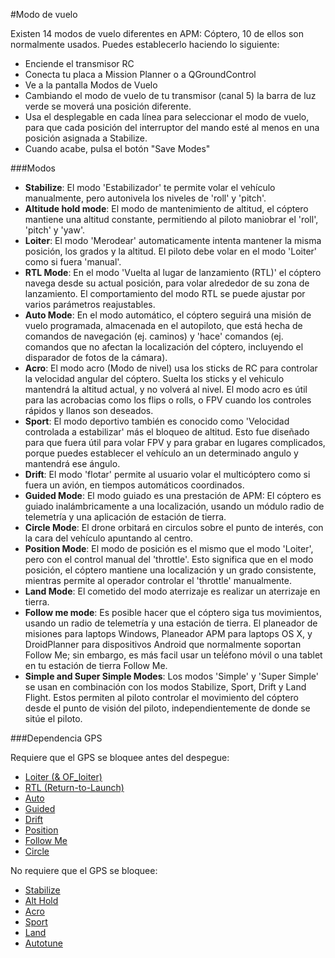 #Modo de vuelo

Existen 14 modos de vuelo diferentes en APM: Cóptero, 10 de ellos son normalmente usados. Puedes establecerlo haciendo lo siguiente:

+ Enciende el transmisor RC
+ Conecta tu placa a Mission Planner o a QGroundControl
+ Ve a la pantalla Modos de Vuelo
+ Cambiando el modo de vuelo de tu transmisor (canal 5) la barra de luz verde se moverá una posición diferente.
+ Usa el desplegable en cada línea para seleccionar el modo de vuelo, para que cada posición del interruptor del mando esté al menos en una posición asignada a Stabilize.
+ Cuando acabe, pulsa el botón "Save Modes"

###Modos
+ **Stabilize**: El modo 'Estabilizador' te permite volar el vehículo manualmente, pero autonivela los niveles de 'roll' y 'pitch'.
+ **Altitude hold mode**: El modo de mantenimiento de altitud, el cóptero mantiene una altitud constante, permitiendo al piloto maniobrar el 'roll', 'pitch' y 'yaw'.
+ **Loiter**: El modo 'Merodear' automaticamente intenta mantener la misma posición, los grados y la altitud. El piloto debe volar en el modo 'Loiter' como si fuera 'manual'.
+ **RTL Mode**: En el modo 'Vuelta al lugar de lanzamiento (RTL)' el cóptero navega desde su actual posición, para volar alrededor de su zona de lanzamiento. El comportamiento del modo RTL se puede ajustar por varios parámetros reajustables.
+ **Auto Mode**: En el modo automático, el cóptero seguirá una misión de vuelo programada, almacenada en el autopiloto, que está hecha de comandos de navegación (ej. caminos) y 'hace' comandos (ej. comandos que no afectan la localización del cóptero, incluyendo el disparador de fotos de la cámara).
+ **Acro**: El modo acro (Modo de nivel) usa los sticks de RC para controlar la velocidad angular del cóptero. Suelta los sticks y el vehiculo mantendrá la altitud actual, y no volverá al nivel. El modo acro es útil para las acrobacias como los flips o rolls, o FPV cuando los controles rápidos y llanos son deseados.
+ **Sport**: El modo deportivo también es conocido como 'Velocidad controlada a estabilizar' más el bloqueo de altitud. Esto fue diseñado para que fuera útil para volar FPV y para grabar en lugares complicados, porque puedes establecer el vehículo an un determinado angulo y mantendrá ese ángulo.
+ **Drift**: El modo 'flotar' permite al usuario volar el multicóptero como si fuera un avión, en tiempos automáticos coordinados.
+ **Guided Mode**: El modo guiado es una prestación de APM: El cóptero es guiado inalámbricamente a una localización, usando un módulo radio de telemetría y una aplicación de estación de tierra.
+ **Circle Mode**: El drone orbitará en circulos sobre el punto de interés, con la cara del vehículo apuntando al centro.
+ **Position Mode**: El modo de posición es el mismo que el modo 'Loiter', pero con el control manual del 'throttle'. Esto significa que en el modo posición, el cóptero mantiene una localización y un grado consistente, mientras permite al operador controlar el 'throttle' manualmente.
+ **Land Mode**: El cometido del modo aterrizaje es realizar un aterrizaje en tierra.
+ **Follow me mode**: Es posible hacer que el cóptero siga tus movimientos, usando un radio de telemetría y una estación de tierra. El planeador de misiones para laptops Windows, Planeador APM para laptops OS X, y DroidPlanner para dispositivos Android que normalmente soportan Follow Me; sin embargo, es más facil usar un teĺéfono móvil o una tablet en tu estación de tierra Follow Me.
+ **Simple and Super Simple Modes**: Los modos 'Simple' y 'Super Simple' se usan en combinación con los modos Stabilize, Sport, Drift y Land Flight. Estos permiten al piloto controlar el movimiento del cóptero desde el punto de visión del piloto, independientemente de donde se sitúe el piloto.

###Dependencia GPS

Requiere que el GPS se bloquee antes del despegue:

+ [Loiter (& OF_loiter)](loiter.md)
+ [RTL (Return-to-Launch)](RTL.md)
+ [Auto](auto.md)
+ [Guided](guided.md)
+ [Drift]()
+ [Position](position.md)
+ [Follow Me](followme.md)
+ [Circle]()

No requiere que el GPS se bloquee:

+ [Stabilize](Stabilization.md)
+ [Alt Hold](altitude_hold.md)
+ [Acro]()
+ [Sport]()
+ [Land](land.md)
+ [Autotune](autotune.md)